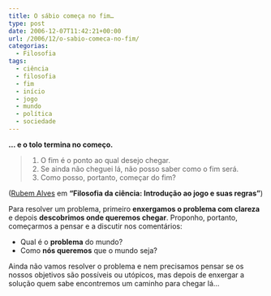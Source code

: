 ```yaml
---
title: O sábio começa no fim…
type: post
date: 2006-12-07T11:42:21+00:00
url: /2006/12/o-sabio-comeca-no-fim/
categorias:
  - Filosofia
tags:
  - ciência
  - filosofia
  - fim
  - início
  - jogo
  - mundo
  - política
  - sociedade
---
```


**… e o tolo termina no começo.**

> 1. O fim é o ponto ao qual desejo chegar.
> 2. Se ainda não cheguei lá, não posso saber como o fim será.
> 3. Como posso, portanto, começar do fim?

([Rubem Alves][1] em **“Filosofia da ciência: Introdução ao jogo e suas regras”**)

Para resolver um problema, primeiro **enxergamos o problema com clareza** e depois **descobrimos onde queremos chegar**. Proponho, portanto, começarmos a pensar e a discutir nos comentários:

- Qual é o **problema** do mundo?
- Como **nós queremos** que o mundo seja?

Ainda não vamos resolver o problema e nem precisamos pensar se os nossos objetivos são possíveis ou utópicos, mas depois de enxergar a solução quem sabe encontremos um caminho para chegar lá…

[1]: http://pt.wikipedia.org/wiki/Rubem_Alves
